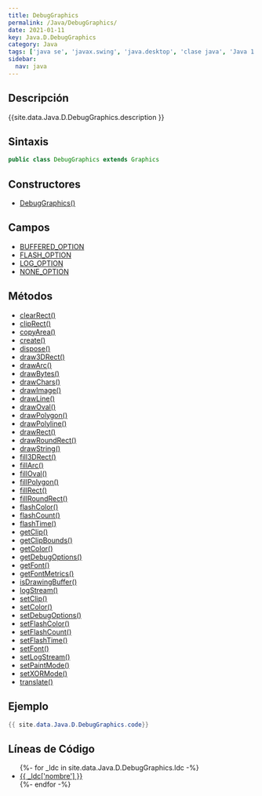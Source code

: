 ```yaml
---
title: DebugGraphics
permalink: /Java/DebugGraphics/
date: 2021-01-11
key: Java.D.DebugGraphics
category: Java
tags: ['java se', 'javax.swing', 'java.desktop', 'clase java', 'Java 1.2']
sidebar: 
  nav: java
---
```


## Descripción
{{site.data.Java.D.DebugGraphics.description }}

## Sintaxis
~~~java
public class DebugGraphics extends Graphics
~~~

## Constructores
* [DebugGraphics()](/Java/DebugGraphics/DebugGraphics/)

## Campos
* [BUFFERED_OPTION](/Java/DebugGraphics/BUFFERED_OPTION)
* [FLASH_OPTION](/Java/DebugGraphics/FLASH_OPTION)
* [LOG_OPTION](/Java/DebugGraphics/LOG_OPTION)
* [NONE_OPTION](/Java/DebugGraphics/NONE_OPTION)

## Métodos
* [clearRect()](/Java/DebugGraphics/clearRect)
* [clipRect()](/Java/DebugGraphics/clipRect)
* [copyArea()](/Java/DebugGraphics/copyArea)
* [create()](/Java/DebugGraphics/create)
* [dispose()](/Java/DebugGraphics/dispose)
* [draw3DRect()](/Java/DebugGraphics/draw3DRect)
* [drawArc()](/Java/DebugGraphics/drawArc)
* [drawBytes()](/Java/DebugGraphics/drawBytes)
* [drawChars()](/Java/DebugGraphics/drawChars)
* [drawImage()](/Java/DebugGraphics/drawImage)
* [drawLine()](/Java/DebugGraphics/drawLine)
* [drawOval()](/Java/DebugGraphics/drawOval)
* [drawPolygon()](/Java/DebugGraphics/drawPolygon)
* [drawPolyline()](/Java/DebugGraphics/drawPolyline)
* [drawRect()](/Java/DebugGraphics/drawRect)
* [drawRoundRect()](/Java/DebugGraphics/drawRoundRect)
* [drawString()](/Java/DebugGraphics/drawString)
* [fill3DRect()](/Java/DebugGraphics/fill3DRect)
* [fillArc()](/Java/DebugGraphics/fillArc)
* [fillOval()](/Java/DebugGraphics/fillOval)
* [fillPolygon()](/Java/DebugGraphics/fillPolygon)
* [fillRect()](/Java/DebugGraphics/fillRect)
* [fillRoundRect()](/Java/DebugGraphics/fillRoundRect)
* [flashColor()](/Java/DebugGraphics/flashColor)
* [flashCount()](/Java/DebugGraphics/flashCount)
* [flashTime()](/Java/DebugGraphics/flashTime)
* [getClip()](/Java/DebugGraphics/getClip)
* [getClipBounds()](/Java/DebugGraphics/getClipBounds)
* [getColor()](/Java/DebugGraphics/getColor)
* [getDebugOptions()](/Java/DebugGraphics/getDebugOptions)
* [getFont()](/Java/DebugGraphics/getFont)
* [getFontMetrics()](/Java/DebugGraphics/getFontMetrics)
* [isDrawingBuffer()](/Java/DebugGraphics/isDrawingBuffer)
* [logStream()](/Java/DebugGraphics/logStream)
* [setClip()](/Java/DebugGraphics/setClip)
* [setColor()](/Java/DebugGraphics/setColor)
* [setDebugOptions()](/Java/DebugGraphics/setDebugOptions)
* [setFlashColor()](/Java/DebugGraphics/setFlashColor)
* [setFlashCount()](/Java/DebugGraphics/setFlashCount)
* [setFlashTime()](/Java/DebugGraphics/setFlashTime)
* [setFont()](/Java/DebugGraphics/setFont)
* [setLogStream()](/Java/DebugGraphics/setLogStream)
* [setPaintMode()](/Java/DebugGraphics/setPaintMode)
* [setXORMode()](/Java/DebugGraphics/setXORMode)
* [translate()](/Java/DebugGraphics/translate)

## Ejemplo
~~~java
{{ site.data.Java.D.DebugGraphics.code}}
~~~

## Líneas de Código
<ul>
{%- for _ldc in site.data.Java.D.DebugGraphics.ldc -%}
   <li>
       <a href="{{_ldc['url'] }}">{{ _ldc['nombre'] }}</a>
   </li>
{%- endfor -%}
</ul>
